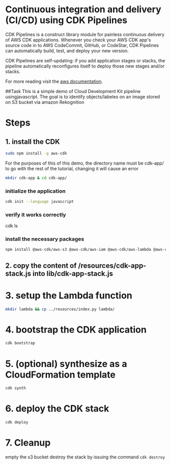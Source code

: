 # Continuous integration and delivery (CI/CD) using CDK Pipelines
CDK Pipelines is a construct library module for painless continuous delivery of AWS CDK applications. Whenever you check your AWS CDK app's source code in to AWS CodeCommit, GitHub, or CodeStar, CDK Pipelines can automatically build, test, and deploy your new version.

CDK Pipelines are self-updating: if you add application stages or stacks, the pipeline automatically reconfigures itself to deploy those new stages and/or stacks.

For more reading visit the [aws documentation](https://docs.aws.amazon.com/cdk/v2/guide/cdk_pipeline.html).

##Task
This is a simple demo of Cloud Development Kit pipeline usingjavascript. The goal is to identify objects/labeles on an image stored on S3 bucket via amazon Rekognition

# Steps
## 1. install the CDK
```bash
sudo npm install -g aws-cdk
```
For the purposes of this of this demo, the directory name must be cdk-app/ to go with the rest of the tutorial, changing it will cause an error

```bash
mkdir cdk-app & cd cdk-app/
```
### initialize the application
```bash
cdk init --language javascript
```
### verify it works correctly
cdk ls

### install the necessary packages
```bash
npm install @aws-cdk/aws-s3 @aws-cdk/aws-iam @aws-cdk/aws-lambda @aws-cdk/aws-lambda-event-sources @aws-cdk/aws-dynamodb
```


## 2. copy the content of /resources/cdk-app-stack.js into lib/cdk-app-stack.js


# 3. setup the Lambda function
```bash
mkdir lambda && cp ../resources/index.py lambda/
```

# 4. bootstrap the CDK application
```bash
cdk bootstrap
```

# 5. (optional) synthesize as a CloudFormation template

```bash
cdk synth
```

# 6. deploy the CDK stack

```bash
cdk deploy
```

# 7. Cleanup
 empty the s3 bucket
 destroy the stack by issuing the command `cdk destroy`

